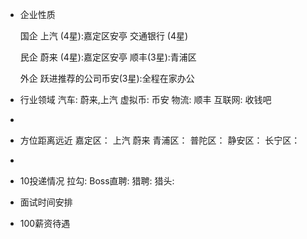 - 企业性质
  
  国企
  上汽 (4星):嘉定区安亭
  交通银行 (4星)
  
  民企
  蔚来 (4星):嘉定区安亭
  顺丰(3星):青浦区
  
  外企
  跃进推荐的公司币安(3星):全程在家办公
- 行业领域
  汽车:
  蔚来,上汽
  虚拟币:
  币安
  物流:
  顺丰
  互联网:
  收钱吧
-
- 方位距离远近
  嘉定区：
  上汽
  蔚来
  青浦区：
  普陀区：
  静安区：
  长宁区：
-
- 10投递情况
  拉勾:
  Boss直聘:
  猎聘:
  猎头:
- 面试时间安排
- 100薪资待遇